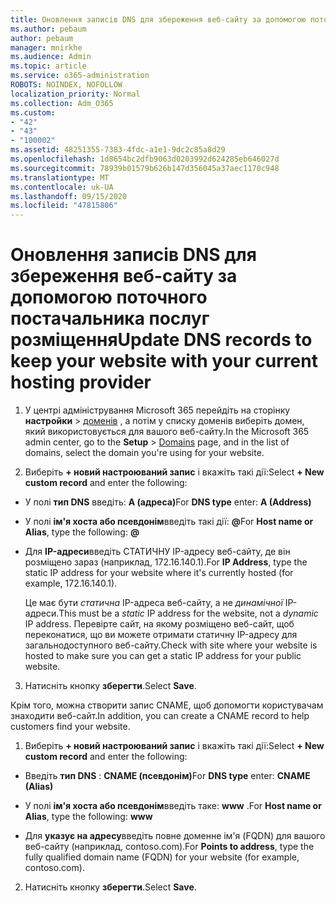 ```yaml
---
title: Оновлення записів DNS для збереження веб-сайту за допомогою поточного постачальника послуг розміщення
ms.author: pebaum
author: pebaum
manager: mnirkhe
ms.audience: Admin
ms.topic: article
ms.service: o365-administration
ROBOTS: NOINDEX, NOFOLLOW
localization_priority: Normal
ms.collection: Adm_O365
ms.custom:
- "42"
- "43"
- "100002"
ms.assetid: 48251355-7383-4fdc-a1e1-9dc2c85a8d29
ms.openlocfilehash: 1d8654bc2dfb9063d0203992d624285eb646027d
ms.sourcegitcommit: 78939b01579b626b147d356045a37aec1170c948
ms.translationtype: MT
ms.contentlocale: uk-UA
ms.lasthandoff: 09/15/2020
ms.locfileid: "47815806"
---
```

# <a name="update-dns-records-to-keep-your-website-with-your-current-hosting-provider"></a><span data-ttu-id="ebd53-102">Оновлення записів DNS для збереження веб-сайту за допомогою поточного постачальника послуг розміщення</span><span class="sxs-lookup"><span data-stu-id="ebd53-102">Update DNS records to keep your website with your current hosting provider</span></span>

1. <span data-ttu-id="ebd53-103">У центрі адміністрування Microsoft 365 перейдіть на сторінку **настройки**  >  [доменів](https://admin.microsoft.com/Adminportal#/Domains) , а потім у списку доменів виберіть домен, який використовується для вашого веб-сайту.</span><span class="sxs-lookup"><span data-stu-id="ebd53-103">In the Microsoft 365 admin center, go to the **Setup** > [Domains](https://admin.microsoft.com/Adminportal#/Domains) page, and in the list of domains, select the domain you're using for your website.</span></span>

2. <span data-ttu-id="ebd53-104">Виберіть **+ новий настроюваний запис** і вкажіть такі дії:</span><span class="sxs-lookup"><span data-stu-id="ebd53-104">Select **+ New custom record** and enter the following:</span></span>

  - <span data-ttu-id="ebd53-105">У полі **тип DNS** введіть: **A (адреса)**</span><span class="sxs-lookup"><span data-stu-id="ebd53-105">For **DNS type** enter: **A (Address)**</span></span>

  - <span data-ttu-id="ebd53-106">У полі **ім'я хоста або псевдонім**введіть такі дії: **@**</span><span class="sxs-lookup"><span data-stu-id="ebd53-106">For **Host name or Alias**, type the following: **@**</span></span>

  - <span data-ttu-id="ebd53-107">Для **IP-адреси**введіть СТАТИЧНУ IP-адресу веб-сайту, де він розміщено зараз (наприклад, 172.16.140.1).</span><span class="sxs-lookup"><span data-stu-id="ebd53-107">For **IP Address**, type the static IP address for your website where it's currently hosted (for example, 172.16.140.1).</span></span>

    <span data-ttu-id="ebd53-108">Це має бути  *статична*  IP-адреса веб-сайту, а не  *динамічної*  IP-адреси.</span><span class="sxs-lookup"><span data-stu-id="ebd53-108">This must be a  *static*  IP address for the website, not a  *dynamic*  IP address.</span></span> <span data-ttu-id="ebd53-109">Перевірте сайт, на якому розміщено веб-сайт, щоб переконатися, що ви можете отримати статичну IP-адресу для загальнодоступного веб-сайту.</span><span class="sxs-lookup"><span data-stu-id="ebd53-109">Check with site where your website is hosted to make sure you can get a static IP address for your public website.</span></span>

3. <span data-ttu-id="ebd53-110">Натисніть кнопку **зберегти**.</span><span class="sxs-lookup"><span data-stu-id="ebd53-110">Select **Save**.</span></span>

<span data-ttu-id="ebd53-111">Крім того, можна створити запис CNAME, щоб допомогти користувачам знаходити веб-сайт.</span><span class="sxs-lookup"><span data-stu-id="ebd53-111">In addition, you can create a CNAME record to help customers find your website.</span></span>
  
1. <span data-ttu-id="ebd53-112">Виберіть **+ новий настроюваний запис** і вкажіть такі дії:</span><span class="sxs-lookup"><span data-stu-id="ebd53-112">Select **+ New custom record** and enter the following:</span></span>

  - <span data-ttu-id="ebd53-113">Введіть **тип DNS** : **CNAME (псевдонім)**</span><span class="sxs-lookup"><span data-stu-id="ebd53-113">For **DNS type** enter: **CNAME (Alias)**</span></span>

  - <span data-ttu-id="ebd53-114">У полі **ім'я хоста або псевдонім**введіть таке: **www** .</span><span class="sxs-lookup"><span data-stu-id="ebd53-114">For **Host name or Alias**, type the following: **www**</span></span>

  - <span data-ttu-id="ebd53-115">Для **указує на адресу**введіть повне доменне ім'я (FQDN) для вашого веб-сайту (наприклад, contoso.com).</span><span class="sxs-lookup"><span data-stu-id="ebd53-115">For **Points to address**, type the fully qualified domain name (FQDN) for your website (for example, contoso.com).</span></span>

2. <span data-ttu-id="ebd53-116">Натисніть кнопку **зберегти**.</span><span class="sxs-lookup"><span data-stu-id="ebd53-116">Select **Save**.</span></span>
